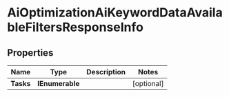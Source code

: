 # AiOptimizationAiKeywordDataAvailableFiltersResponseInfo


## Properties

| Name | Type | Description | Notes |
|------------ | ------------- | ------------- | -------------|
**Tasks** | **IEnumerable<AiOptimizationAiKeywordDataAvailableFiltersTaskInfo>** |  |[optional]|